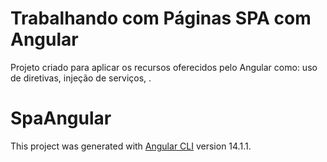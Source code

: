 # Trabalhando com Páginas SPA com Angular
Projeto criado para aplicar os recursos oferecidos pelo Angular como: uso de diretivas, injeção de serviços, .

# SpaAngular

This project was generated with [Angular CLI](https://github.com/angular/angular-cli) version 14.1.1.

